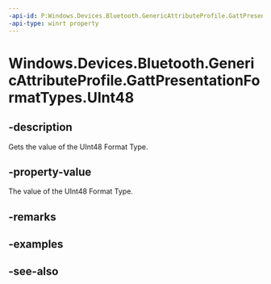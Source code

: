 ----api-id: P:Windows.Devices.Bluetooth.GenericAttributeProfile.GattPresentationFormatTypes.UInt48
-api-type: winrt property
---<!-- Property syntaxpublic byte UInt48 { get; }--># Windows.Devices.Bluetooth.GenericAttributeProfile.GattPresentationFormatTypes.UInt48## -descriptionGets the value of the UInt48 Format Type.## -property-valueThe value of the UInt48 Format Type.## -remarks## -examples## -see-also